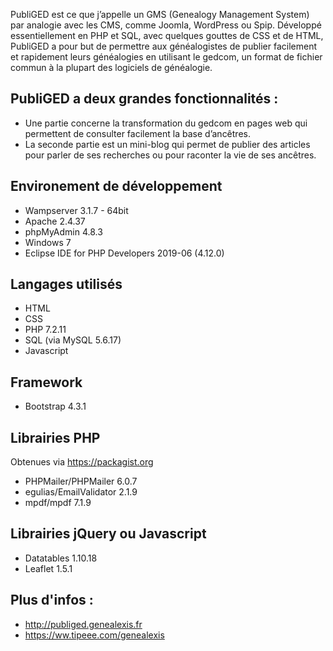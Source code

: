PubliGED est ce que j’appelle un GMS (Genealogy Management System) par analogie avec les CMS, comme Joomla, WordPress ou Spip. Développé essentiellement en PHP et SQL, avec quelques gouttes de CSS et de HTML, PubliGED a pour but de permettre aux généalogistes de publier facilement et rapidement leurs généalogies en utilisant le gedcom, un format de fichier commun à la plupart des logiciels de généalogie.

PubliGED a deux grandes fonctionnalités :
-----------------------------------------

- Une partie concerne la transformation du gedcom en pages web qui permettent de consulter facilement la base d’ancêtres.
- La seconde partie est un mini-blog qui permet de publier des articles pour parler de ses recherches ou pour raconter la vie de ses ancêtres.

Environement de développement
-----------------------------

- Wampserver 3.1.7 - 64bit
- Apache 2.4.37
- phpMyAdmin 4.8.3
- Windows 7
- Eclipse IDE for PHP Developers 2019-06 (4.12.0)

Langages utilisés
-----------------

- HTML
- CSS
- PHP 7.2.11
- SQL (via MySQL 5.6.17)
- Javascript

Framework
---------

- Bootstrap 4.3.1

Librairies PHP
--------------

Obtenues via https://packagist.org

- PHPMailer/PHPMailer 6.0.7  
- egulias/EmailValidator 2.1.9 
- mpdf/mpdf 7.1.9

Librairies jQuery ou Javascript
-------------------------------

- Datatables 1.10.18
- Leaflet 1.5.1

Plus d'infos : 
--------------

- http://publiged.genealexis.fr
- https://ww.tipeee.com/genealexis